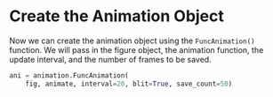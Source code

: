 # Create the Animation Object

Now we can create the animation object using the `FuncAnimation()` function. We will pass in the figure object, the animation function, the update interval, and the number of frames to be saved.

```python
ani = animation.FuncAnimation(
    fig, animate, interval=20, blit=True, save_count=50)
```
